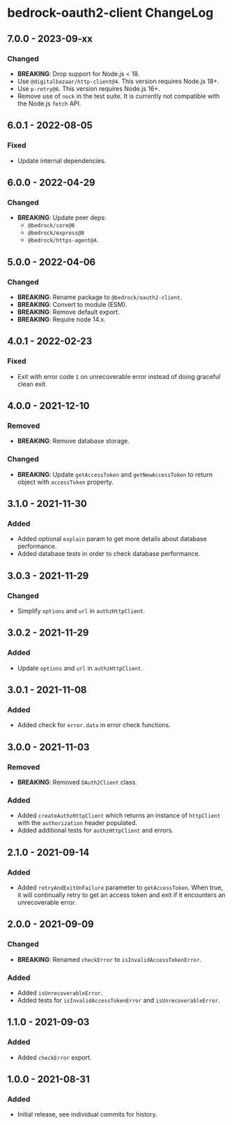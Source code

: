 # bedrock-oauth2-client ChangeLog

## 7.0.0 - 2023-09-xx

### Changed
- **BREAKING**: Drop support for Node.js < 18.
- Use `@digitalbazaar/http-client@4`. This version requires Node.js 18+.
- Use `p-retry@6`. This version requires Node.js 16+.
- Remove use of `nock` in the test suite. It is currently not compatible with
  the Node.js `fetch` API.

## 6.0.1 - 2022-08-05

### Fixed
- Update internal dependencies.

## 6.0.0 - 2022-04-29

### Changed
- **BREAKING**: Update peer deps:
  - `@bedrock/core@6`
  - `@bedrock/express@8`
  - `@bedrock/https-agent@4`.

## 5.0.0 - 2022-04-06

### Changed
- **BREAKING**: Rename package to `@bedrock/oauth2-client`.
- **BREAKING**: Convert to module (ESM).
- **BREAKING**: Remove default export.
- **BREAKING**: Require node 14.x.

## 4.0.1 - 2022-02-23

### Fixed
- Exit with error code `1` on unrecoverable error instead of doing
  graceful clean exit.

## 4.0.0 - 2021-12-10

### Removed
- **BREAKING**: Remove database storage.

### Changed
- **BREAKING**: Update `getAccessToken` and `getNewAccessToken` to return object with
  `accessToken` property.

## 3.1.0 - 2021-11-30

### Added
- Added optional `explain` param to get more details about database performance.
- Added database tests in order to check database performance.

## 3.0.3 - 2021-11-29

### Changed
- Simplify `options` and `url` in `authzHttpClient`.

## 3.0.2 - 2021-11-29

### Added
- Update `options` and `url` in `authzHttpClient`.

## 3.0.1 - 2021-11-08

### Added
- Added check for `error.data` in error check functions.

## 3.0.0 - 2021-11-03

### Removed
- **BREAKING**: Removed `OAuth2Client` class.

### Added
- Added `createAuthzHttpClient` which returns an instance of `httpClient` with the
  `authorization` header populated.
- Added additional tests for `authzHttpClient` and errors.

## 2.1.0 - 2021-09-14

### Added
- Added `retryAndExitOnFailure` parameter to `getAccessToken`. When true, it
  will continually retry to get an access token and exit if it encounters an
  unrecoverable error.

## 2.0.0 - 2021-09-09

### Changed
- **BREAKING**: Renamed `checkError` to `isInvalidAccessTokenError`.

### Added
- Added `isUnrecoverableError`.
- Added tests for `isInvalidAccessTokenError` and `isUnrecoverableError`.

## 1.1.0 - 2021-09-03

### Added
- Added `checkError` export.

## 1.0.0 - 2021-08-31

### Added
- Initial release, see individual commits for history.
